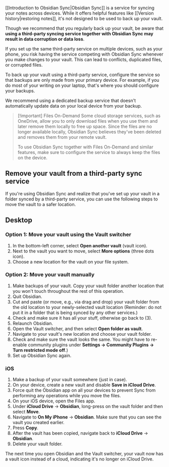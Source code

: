 [[Introduction to Obsidian Sync|Obsidian Sync]] is a service for syncing your notes across devices. While it offers helpful features like [[Version history|restoring notes]], it's not designed to be used to back up your vault.

Though we recommend that you regularly back up your vault, be aware that **using a third-party syncing service together with Obsidian Sync may result in data corruption or data loss**.

If you set up the same third-party service on multiple devices, such as your phone, you risk having the service competing with Obsidian Sync whenever you make changes to your vault. This can lead to conflicts, duplicated files, or corrupted files.

To back up your vault using a third-party service, configure the service so that backups are only made from your primary device. For example, if you do most of your writing on your laptop, that's where you should configure your backups. 

We recommend using a dedicated backup service that doesn't automatically update data on your local device from your backup.

> [!important] Files On-Demand
> Some cloud storage services, such as OneDrive, allow you to only download files when you use them and later remove them locally to free up space. Since the files are no longer available locally, Obsidian Sync believes they've been deleted and removes them from your remote vault.
>
> To use Obsidian Sync together with Files On-Demand and similar features, make sure to configure the service to always keep the files on the device.

## Remove your vault from a third-party sync service

If you're using Obsidian Sync and realize that you've set up your vault in a folder synced by a third-party service, you can use the following steps to move the vault to a safer location.

## Desktop

### Option 1: Move your vault using the Vault switcher

1. In the bottom-left corner, select **Open another vault** (vault icon).
2. Next to the vault you want to move, select **More options** (three dots icon). 
3. Choose a new location for the vault on your file system.

### Option 2: Move your vault manually
  
1. Make backups of your vault. Copy your vault folder another location that you won't touch throughout the rest of this operation.
2. Quit Obsidian.  
3. Cut and paste (or move, e.g., via drag and drop) your vault folder from the old location to your newly-selected vault location (Reminder: do not put it in a folder that is being synced by any other services.)
4. Check and make sure it has all your stuff, otherwise go back to (3).  
5. Relaunch Obsidian.  
6. Open the Vault switcher, and then select **Open folder as vault**.
7. Navigate to your vault's new location and choose your vault folder.  
8. Check and make sure the vault looks the same. You might have to re-enable community plugins under **Settings → Community Plugins → Turn restricted mode off**.)  
9. Set up Obsidian Sync again.

### iOS

1. Make a backup of your vault somewhere (just in case).
2. On your device, create a new vault and disable **Save in iCloud Drive**.
3. Force quit the Obsidian app on all your devices to prevent Sync from performing any operations while you move the files.
4. On your iOS device, open the Files app.
5. Under **iCloud Drive** → **Obsidian**, long-press on the vault folder and then select **Move**.
6. Navigate to **On My iPhone** → **Obsidian**. Make sure that you can see the vault you created earlier.
7. Press **Copy**.
5. After the vault has been copied, navigate back to **iCloud Drive** → **Obsidian**. 
6. Delete your vault folder.

The next time you open Obsidian and the Vault switcher, your vault now has a vault icon instead of a cloud, indicating it's no longer on iCloud Drive.

